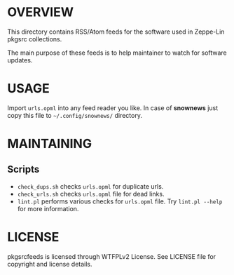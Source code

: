 OVERVIEW
========

This directory contains RSS/Atom feeds for the software used in Zeppe-Lin
pkgsrc collections.

The main purpose of these feeds is to help maintainer to watch for software
updates.


USAGE
=====

Import `urls.opml` into any feed reader you like.
In case of **snownews** just copy this file to `~/.config/snownews/` directory.


MAINTAINING
===========

Scripts
-------
* `check_dups.sh` checks `urls.opml` for duplicate urls.
* `check_urls.sh` checks `urls.opml` file for dead links.
* `lint.pl` performs various checks for `urls.opml` file.  Try
  `lint.pl --help` for more information.


LICENSE
=======

pkgsrcfeeds is licensed through WTFPLv2 License.
See LICENSE file for copyright and license details.
